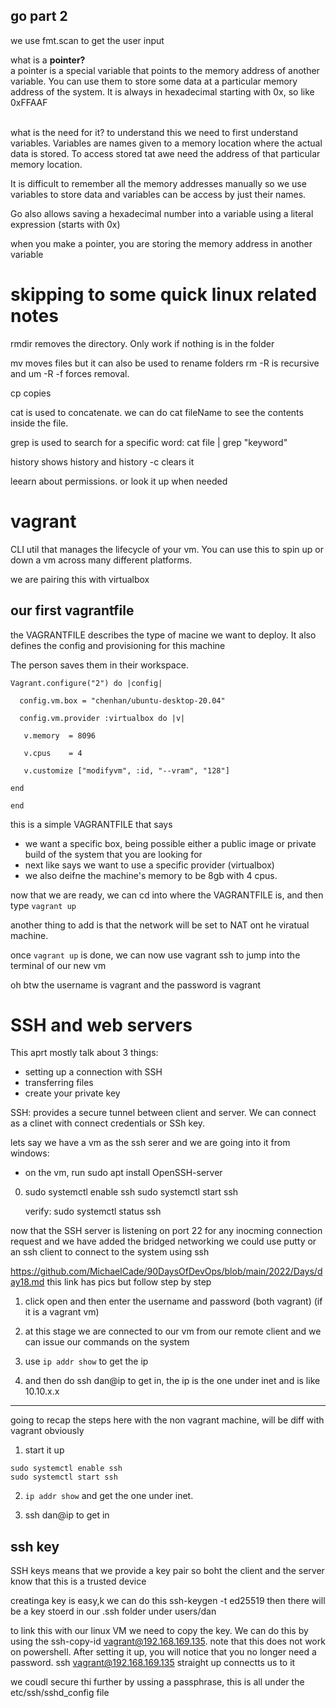 ## go part 2

we use fmt.scan to get the user input
<br>

what is a **pointer?**
<br>
a pointer is a special variable that points to the memory address of another variable. You can use them to store some data at a particular memory address of the system. It is always in hexadecimal starting with 0x, so like 0xFFAAF

<br>
what is the need for it?
to understand this we need to first understand variables. Variables are names given to a memory location where the actual data is stored. To access stored tat awe need the address of that particular memory location.

It is difficult to remember all the memory addresses manually so we use variables to store data and variables can be access by just their names.

Go also allows saving a hexadecimal number into a variable using a literal expression (starts with 0x)

when you make a pointer, you are storing the memory address in another variable

# skipping to some quick linux related notes

rmdir removes the directory. Only work if nothing is in the folder

mv moves files but it can also be used to rename folders
rm -R is recursive and um -R -f forces removal.

cp copies

cat is used to concatenate. we can do cat fileName to see the contents inside the file.

grep is used to search for a specific word:
cat file | grep "keyword"

history shows history and history -c clears it

leearn about permissions. or look it up when needed

# vagrant

CLI util that manages the lifecycle of your vm. You can use this to spin up or down a vm across many different platforms.

we are pairing this with virtualbox

## our first vagrantfile

the VAGRANTFILE describes the type of macine we want to deploy. It also defines the config and provisioning for this machine

The person saves them in their workspace.

```
Vagrant.configure("2") do |config|

  config.vm.box = "chenhan/ubuntu-desktop-20.04"

  config.vm.provider :virtualbox do |v|

   v.memory  = 8096

   v.cpus    = 4

   v.customize ["modifyvm", :id, "--vram", "128"]

end

end
```

this is a simple VAGRANTFILE that says

-   we want a specific box, being possible either a public image or private build of the system that you are looking for
-   next like says we want to use a specific provider (virtualbox)
-   we also deifne the machine's memory to be 8gb with 4 cpus.

now that we are ready, we can cd into where the VAGRANTFILE is, and then type `vagrant up`

another thing to add is that the network will be set to NAT ont he viratual machine.

once `vagrant up` is done, we can now use vagrant ssh to jump into the terminal of our new vm

oh btw the username is vagrant and the password is vagrant

# SSH and web servers

This aprt mostly talk about 3 things:

-   setting up a connection with SSH
-   transferring files
-   create your private key

SSH: provides a secure tunnel between client and server. We can connect as a clinet with connect credentials or SSh key.

lets say we have a vm as the ssh serer and we are going into it from windows:

-   on the vm, run sudo apt install OpenSSH-server

0. sudo systemctl enable ssh
   sudo systemctl start ssh

    verify: sudo systemctl status ssh

now that the SSH server is listening on port 22 for any inocming connection request and we have added the bridged networking we could use putty or an ssh client to connect to the system using ssh

https://github.com/MichaelCade/90DaysOfDevOps/blob/main/2022/Days/day18.md this link has pics but follow step by step

1. click open and then enter the username and password (both vagrant) (if it is a vagrant vm)

2. at this stage we are connected to our vm from our remote client and we can issue our commands on the system

3. use `ip addr show` to get the ip

4. and then do ssh dan@ip to get in, the ip is the one under inet and is like 10.10.x.x

---

going to recap the steps here with the non vagrant machine, will be diff with vagrant obviously

1. start it up

```
sudo systemctl enable ssh
sudo systemctl start ssh
```

2. `ip addr show` and get the one under inet.

3. ssh dan@ip to get in

## ssh key

SSH keys means that we provide a key pair so boht the client and the server know that this is a trusted device

creatinga key is easy,k we can do this ssh-keygen -t ed25519
then there will be a key stoerd in our .ssh folder under users/dan

to link this with our linux VM we need to copy the key. We can do this by using the ssh-copy-id vagrant@192.168.169.135. note that this does not work on powershell.
After setting it up, you will notice that you no longer need a password.
ssh vagrant@192.168.169.135 straight up connectts us to it

we coudl secure thi further by ussing a passphrase, this is all under the etc/ssh/sshd_config file
